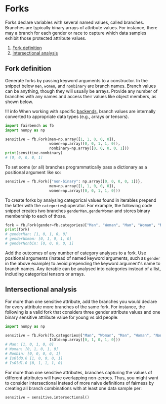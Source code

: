 # Forks

Forks declare variables with several named values, called branches.
Branches are typically binary arrays of attribute values. 
For instance, there
may a branch for each gender or race to capture which 
data samples exhibit those protected attribute values.

1. [Fork definition](#fork-definition)
2. [Intersectional analysis](#intersectional-analysis)

## Fork definition

Generate forks by passing keyword
arguments to a constructor. 
In the snippet below `men`, `women`, and `nonbinary` are
branch names. Branch values can be anything,
though they will usually be arrays.
Provide any number of branches
with any names and access their values 
like object members, as shown below.

!!! info
    When working with specific 
    [backends](../advanced/ml_integration.md#backend-selection),
    branch values are internally converted to appropriate data types
    (e.g., arrays or tensors). 

```python
import fairbench as fb
import numpy as np

sensitive = fb.Fork(men=np.array([1, 1, 0, 0, 0]), 
                    women=np.array([0, 0, 1, 1, 0]),
                    nonbinary=np.array([0, 0, 0, 0, 1]))
print(sensitive.nonbinary)
# [0, 0, 0, 0, 1]
```



To set some (or all) branches programmatically
pass a dictionary as a positional argument like so:
```python
sensitive = fb.Fork({"non-binary": np.array([0, 0, 0, 0, 1])}, 
                    men=np.array([1, 1, 0, 0, 0]), 
                    women=np.array([0, 0, 1, 1, 0]))
```

To create forks by analysing categorical values found in iterables 
prepend the latter with the `categories@` operator.
For example, the following code snippet
creates two branches `genderMan,genderWoman` and stores binary
membership to each of those. 

```python
fork = fb.Fork(gender=fb.categories@["Man", "Woman", "Man", "Woman", "Nonbin"])
print(fork)
# genderMan: [1, 0, 1, 0, 0]
# genderWoman: [0, 1, 0, 1, 0]
# genderNonbin: [0, 0, 0, 0, 1]
```

Add the outcomes of any number of 
category analyses to a fork. Use
positional arguments
(instead of named keyword arguments, such as `gender` in the above example)
to avoid prepending the keyword argument's name to branch names.
Any iterable can be analysed into categories instead of a list, 
including categorical tensors or arrays.


## Intersectional analysis

For more than one sensitive
attribute, add the branches you would declare for
every attribute more branches of the same fork.
For instance, the following is a valid fork that considers three
gender attribute values and one binary sensitive attribute 
value for young vs old people:

```python
import numpy as np

sensitive = fb.Fork(fb.categories@["Man", "Woman", "Man", "Woman", "Nonbin"], 
                    IsOld=np.array([0, 1, 0, 1, 0]))
# Man: [1, 0, 1, 0, 0]
# Woman: [0, 1, 0, 1, 0]
# Nonbin: [0, 0, 0, 0, 1]
# IsOld0.0 [1, 0, 0, 0, 1]
# IsOld1.0 [0, 1, 1, 1, 0]
```

For more than one sensitive attributes,
branches capturing the values of different attributes
will have overlapping non-zeroes.
Thus, you might want to consider intersectional 
instead of more naive definitions of fairness
by creating all branch combinations with at least
one data sample per:

```python 
sensitive = sensitive.intersectional()
```

